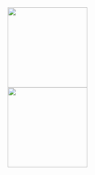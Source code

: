 <div align="center">
  <a href="https://github.com/otavyo01">
  <img height="180em" src="https://github-readme-stats.vercel.app/api?username=otavyo01&show_icons=true&theme=dark&include_all_commits=true&count_private=true"/><br>
  <img height="180em" src="https://github-readme-stats.vercel.app/api/top-langs/?username=otavyo01&layout=compact&langs_count=7&theme=dark"/>
</div>
